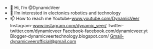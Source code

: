 - 👋 Hi, I’m @DynamicVeer
- 👀 I’m interested in electonics robotics and technology
- 📫 How to reach me 
Youtube-www.youtube.com/DynamicVeer
Instagram-www.instagram.com/dynamic_veer/
Twitter-twitter.com/dynamicveer
Facebook-facebook.com/dynamicveer.yt
Blogger-dynamicveertechnology.blogspot.com/
Gmail-dynamicveerofficial@gmail.com
